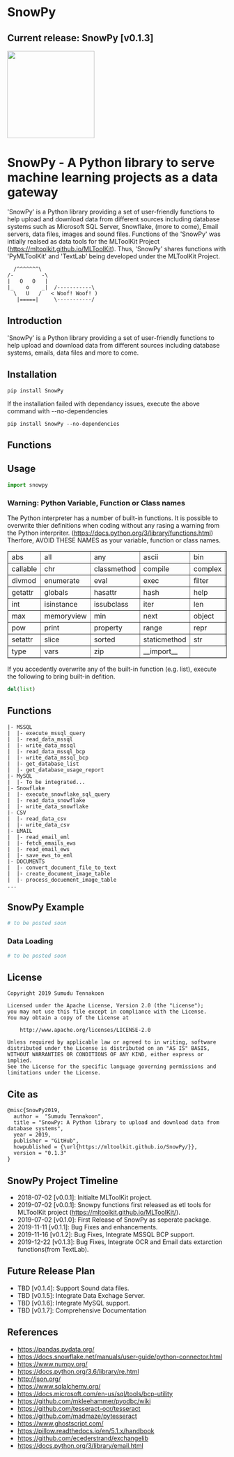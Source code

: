 # SnowPy 
## Current release: SnowPy [v0.1.3]

<img src="https://github.com/sptennak/SnowPy/blob/master/SnowPy/image/SnowPy_banner.png" height="200">

SnowPy - A Python library to serve machine learning projects as a data gateway
===============================================================================
'SnowPy' is a Python library providing a set of user-friendly functions to 
help upload and download data from different sources including database systems 
such as Microsoft SQL Server, Snowflake, (more to come), Email servers, data files, 
images and sound files. 
Functions of the 'SnowPy' was intially realsed as data tools for the MLToolKit Project 
(https://mltoolkit.github.io/MLToolKit). Thus, 'SnowPy' shares functions with 
'PyMLToolKit' and 'TextLab' being developed under the MLToolKit Project.

```
  /^^^^^^^\
/-         -\
|   O   O   |  
|_    o    _|  /-----------\
  \   U   /   < Woof! Woof! )  
   |=====|     \-----------/
```

## Introduction
'SnowPy' is a Python library providing a set of user-friendly functions to help 
upload and download data from different sources including database systems,
emails, data files and more to come.

## Installation
```
pip install SnowPy
```
If the installation failed with dependancy issues, execute the above command with --no-dependencies

```
pip install SnowPy --no-dependencies
```

## Functions


## Usage
```python
import snowpy
```

### Warning: Python Variable, Function or Class names 
The Python interpreter has a number of built-in functions. It is possible to overwrite thier definitions when coding without any rasing a warning from the Python interpriter. (https://docs.python.org/3/library/functions.html)
Therfore, AVOID THESE NAMES as your variable, function or class names.
<table border="1">
<tr><td>abs</td><td>all</td><td>any</td><td>ascii</td><td>bin</td><td>bool</td><td>bytearray</td><td>bytes</td></tr>
<tr><td>callable</td><td>chr</td><td>classmethod</td><td>compile</td><td>complex</td><td>delattr</td><td>dict</td><td>dir</td></tr>
<tr><td>divmod</td><td>enumerate</td><td>eval</td><td>exec</td><td>filter</td><td>float</td><td>format</td><td>frozenset</td></tr>
<tr><td>getattr</td><td>globals</td><td>hasattr</td><td>hash</td><td>help</td><td>hex</td><td>id</td><td>input</td></tr>
<tr><td>int</td><td>isinstance</td><td>issubclass</td><td>iter</td><td>len</td><td>list</td><td>locals</td><td>map</td></tr>
<tr><td>max</td><td>memoryview</td><td>min</td><td>next</td><td>object</td><td>oct</td><td>open</td><td>ord</td></tr>
<tr><td>pow</td><td>print</td><td>property</td><td>range</td><td>repr</td><td>reversed</td><td>round</td><td>set</td></tr>
<tr><td>setattr</td><td>slice</td><td>sorted</td><td>staticmethod</td><td>str</td><td>sum</td><td>super</td><td>tuple</td></tr>
<tr><td>type</td><td>vars</td><td>zip</td><td>__import__</td></tr>
</table>

If you accedently overwrite any of the built-in function (e.g. list), execute the following to bring built-in defition.
```python
del(list)
```

## Functions
```
|- MSSQL
|  |- execute_mssql_query
|  |- read_data_mssql
|  |- write_data_mssql
|  |- read_data_mssql_bcp
|  |- write_data_mssql_bcp
|  |- get_database_list
|  |- get_database_usage_report
|- MySQL
|  |- To be integrated...
|- Snowflake
|  |- execute_snowflake_sql_query
|  |- read_data_snowflake
|  |- write_data_snowflake
|- CSV
|  |- read_data_csv
|  |- write_data_csv
|- EMAIL
|  |- read_email_eml
|  |- fetch_emails_ews
|  |- read_email_ews
|  |- save_ews_to_eml
|- DOCUMENTS
|  |- convert_document_file_to_text
|  |- create_document_image_table
|  |- process_docuement_image_table
...
```

## SnowPy Example
```python
# to be posted soon
```

### Data Loading 
```python
# to be posted soon
```

## License
```
Copyright 2019 Sumudu Tennakoon

Licensed under the Apache License, Version 2.0 (the "License");
you may not use this file except in compliance with the License.
You may obtain a copy of the License at

    http://www.apache.org/licenses/LICENSE-2.0

Unless required by applicable law or agreed to in writing, software
distributed under the License is distributed on an "AS IS" BASIS,
WITHOUT WARRANTIES OR CONDITIONS OF ANY KIND, either express or implied.
See the License for the specific language governing permissions and
limitations under the License.
```

## Cite as
```
@misc{SnowPy2019,
  author =  "Sumudu Tennakoon",
  title = "SnowPy: A Python library to upload and download data from database systems",
  year = 2019,
  publisher = "GitHub",
  howpublished = {\url{https://mltoolkit.github.io/SnowPy/}},
  version = "0.1.3"
}
```

## SnowPy Project Timeline
- 2018-07-02 [v0.0.1]: Initialte MLToolKit project.
- 2019-07-02 [v0.0.1]: Snowpy functions first released as etl tools for MLToolKit project (https://mltoolkit.github.io/MLToolKit/).
- 2019-07-02 [v0.1.0]: First Release of SnowPy as seperate package.
- 2019-11-11 [v0.1.1]: Bug Fixes and enhancements.
- 2019-11-16 [v0.1.2]: Bug Fixes, Integrate MSSQL BCP support.
- 2019-12-22 [v0.1.3]: Bug Fixes, Integrate OCR and Email dats extarction functions(from TextLab).

## Future Release Plan
- TBD [v0.1.4]: Support Sound data files.
- TBD [v0.1.5]: Integrate Data Exchage Server.
- TBD [v0.1.6]: Integrate MySQL support.
- TBD [v0.1.7]: Comprehensive Documentation

## References
- https://pandas.pydata.org/
- https://docs.snowflake.net/manuals/user-guide/python-connector.html
- https://www.numpy.org/
- https://docs.python.org/3.6/library/re.html
- http://json.org/
- https://www.sqlalchemy.org/
- https://docs.microsoft.com/en-us/sql/tools/bcp-utility
- https://github.com/mkleehammer/pyodbc/wiki
- https://github.com/tesseract-ocr/tesseract
- https://github.com/madmaze/pytesseract
- https://www.ghostscript.com/
- https://pillow.readthedocs.io/en/5.1.x/handbook
- https://github.com/ecederstrand/exchangelib
- https://docs.python.org/3/library/email.html


